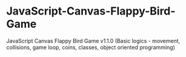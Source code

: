 # JavaScript-Canvas-Flappy-Bird-Game
JavaScript Canvas Flappy Bird Game v1.1.0 (Basic logics - movement, collisions, game loop, coins, classes, object oriented programming)
